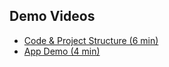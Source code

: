 ## Demo Videos

- [Code & Project Structure (6 min)](https://drive.google.com/file/d/1OJIWErmxKh6cXP7R0-8GpLUKFkMnNM2z/view?usp=drive_link)
- [App Demo (4 min)](https://drive.google.com/file/d/1_C-xt4hkFZF1S3Tlg1OvG7o7PfsbEWHj/view?usp=drive_link)

